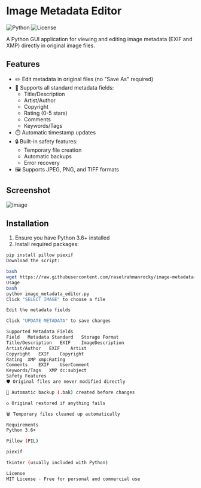 # Image Metadata Editor

![Python](https://img.shields.io/badge/python-3.6%2B-blue)
![License](https://img.shields.io/badge/license-MIT-green)

A Python GUI application for viewing and editing image metadata (EXIF and XMP) directly in original image files.

## Features

- ✏️ Edit metadata in original files (no "Save As" required)
- 📝 Supports all standard metadata fields:
  - Title/Description
  - Artist/Author
  - Copyright
  - Rating (0-5 stars)
  - Comments
  - Keywords/Tags
- ⏱️ Automatic timestamp updates
- 🔒 Built-in safety features:
  - Temporary file creation
  - Automatic backups
  - Error recovery
- 🖼️ Supports JPEG, PNG, and TIFF formats

## Screenshot

![image](https://github.com/user-attachments/assets/32600e01-7ea3-4592-a698-4f06fafd68eb)


## Installation

1. Ensure you have Python 3.6+ installed
2. Install required packages:

```bash
pip install pillow piexif
Download the script:

bash
wget https://raw.githubusercontent.com/raselrahmanrocky/image-metadata-editor/main/image_metadata_editor.py
Usage
bash
python image_metadata_editor.py
Click "SELECT IMAGE" to choose a file

Edit the metadata fields

Click "UPDATE METADATA" to save changes

Supported Metadata Fields
Field	Metadata Standard	Storage Format
Title/Description	EXIF	ImageDescription
Artist/Author	EXIF	Artist
Copyright	EXIF	Copyright
Rating	XMP	xmp:Rating
Comments	EXIF	UserComment
Keywords/Tags	XMP	dc:subject
Safety Features
🛡️ Original files are never modified directly

💾 Automatic backup (.bak) created before changes

♻️ Original restored if anything fails

🗑️ Temporary files cleaned up automatically

Requirements
Python 3.6+

Pillow (PIL)

piexif

tkinter (usually included with Python)

License
MIT License - Free for personal and commercial use

